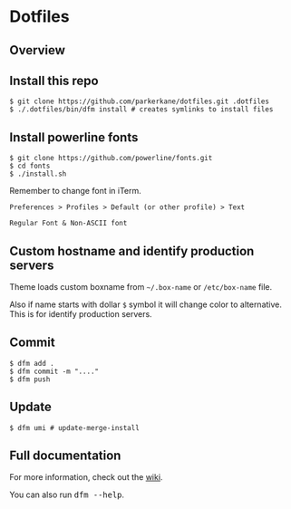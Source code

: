 # Dotfiles

## Overview

## Install this repo

    $ git clone https://github.com/parkerkane/dotfiles.git .dotfiles
    $ ./.dotfiles/bin/dfm install # creates symlinks to install files

## Install powerline fonts

    $ git clone https://github.com/powerline/fonts.git
    $ cd fonts
    $ ./install.sh
    
Remember to change font in iTerm.

    Preferences > Profiles > Default (or other profile) > Text
    
    Regular Font & Non-ASCII font

## Custom hostname and identify production servers

Theme loads custom boxname from `~/.box-name` or `/etc/box-name` file.

Also if name starts with dollar `$` symbol it will change color to alternative. This is for identify production servers.

## Commit

    $ dfm add .
    $ dfm commit -m "...."
    $ dfm push

## Update

    $ dfm umi # update-merge-install

## Full documentation

For more information, check out the [wiki](http://github.com/justone/dotfiles/wiki).

You can also run <tt>dfm --help</tt>.
